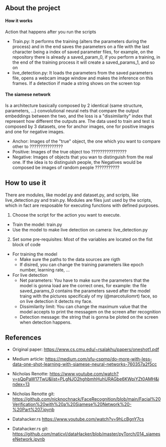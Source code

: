 ## About the project 

#### How it works 
Action that happens after you run the scripts
- Train.py:
It performs the training (alters the parameters during the process) and in the end saves the parameters on a file with the last character being a index of saved parameter files, for example, on the repository there is already a saved_param_0, if you perform a training, in the end of the training process it will create a saved_params_1, and so on
- live_detection.py:
It loads the parameters from the saved parameters file, opens a webcam image window and makes the inference on this frames. If a detection if made a string shows on the screen top

#### The siamese network
Is a architecture basically composed by 2 identical (same structure, parameters, ...) convolutional neural nets that compare the output embeddings between the two, and the loss is a "dissimilarity" index that represent how different the outputs are.
The data used to train and test is composed by 3 datasets, one for anchor images, one for positive images and one for negative images. 
- Anchor: Images of the "true" object, the one which you want to compare other to ???????????????
- Positive: Images of the true object too ????????????????
- Negative: Images of objects that you wan to distinguish from the real one. If the idea is to distinguish people, the Negatives would be composed be images of random people ???????????



## How to use it
There are modules, like model.py and dataset.py, and scripts, like live_detection.py and train.py. Modules are files just used by the scripts, which in fact are resposable for executing functions with defined purposes.
1. Choose the script for the action you want to execute.
- Train the model: train.py
- Use the model to make live detection on camera: live_detection.py

2. Set some pre-requisites: Most of the variables are located on the fist block of code
- For training the model
    - Make sure the paths to the data sources are rigth 
    - If disired, you can change the training parameters like epoch number, learning rate, ...
- For live detection
    - Net parameters: You have to make sure the parameters that the model is gonna load are the correct ones, for example: the file saved_params_0 contains the parameters saved after the model traing with the pictures specificaly of my (@marcotuliomrt) face, so on live detection it detects my face.
    - Dissimilarity limit: You can change the maximum value that the model accepts to print the messagem on the screen after recognition
    - Detection message: the string that is gonna be ploted on the screen when detection happens.
   

## References
- Original paper: https://www.cs.cmu.edu/~rsalakhu/papers/oneshot1.pdf
- Medium article: https://medium.com/sfu-cspmp/do-more-with-less-data-one-shot-learning-with-siamese-neural-networks-760357a2f5cc

- Nicholas Renotte: https://www.youtube.com/watch?v=sQpPaW17TwU&list=PLgNJO2hghbmhHuhURAGbe6KWpiYZt0AMH&index=13
- Nicholas Renotte git: https://github.com/nicknochnack/FaceRecognition/blob/main/Facial%20Verification%20with%20a%20Siamese%20Network%20-%20Part%207.ipynb

- Datahacker.rs https://www.youtube.com/watch?v=9hLcBgnY7cs 
- Datahacker.rs git: https://github.com/maticvl/dataHacker/blob/master/pyTorch/014_siameseNetwork.ipynb
